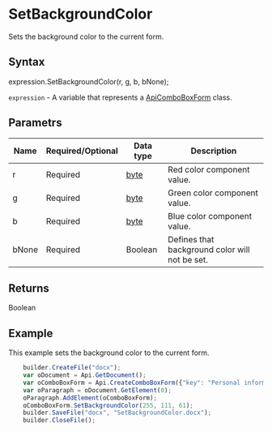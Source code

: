 # SetBackgroundColor

Sets the background color to the current form.

## Syntax

expression.SetBackgroundColor(r, g, b, bNone);

`expression` - A variable that represents a [ApiComboBoxForm](../ApiComboBoxForm.md) class.

## Parametrs

| **Name** | **Required/Optional** | **Data type** | **Description** |
| ------------- | ------------- | ------------- | ------------- |
| r | Required | [byte](../../../Enumerations/byte.md) | Red color component value. |
| g | Required | [byte](../../../Enumerations/byte.md) | Green color component value. |
| b | Required | [byte](../../../Enumerations/byte.md) | Blue color component value. |
| bNone | Required | Boolean | Defines that background color will not be set. |

## Returns

Boolean

## Example

This example sets the background color to the current form.

```javascript
	builder.CreateFile("docx");
	var oDocument = Api.GetDocument();
	var oComboBoxForm = Api.CreateComboBoxForm({"key": "Personal information", "tip": "Choose your country", "required": true, "placeholder": "Country", "editable": false, "autoFit": false, "items": ["Latvia", "USA", "UK"]});
	var oParagraph = oDocument.GetElement(0);
	oParagraph.AddElement(oComboBoxForm);
	oComboBoxForm.SetBackgroundColor(255, 111, 61);
	builder.SaveFile("docx", "SetBackgroundColor.docx");
	builder.CloseFile();
```
